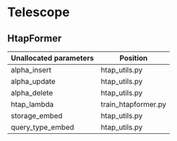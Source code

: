 # Telescope
## HtapFormer

| Unallocated parameters | Position            |
| ---------------------- | ------------------- |
| alpha_insert           | htap_utils.py       |
| alpha_update           | htap_utils.py       |
| alpha_delete           | htap_utils.py       |
| htap_lambda            | train_htapformer.py |
| storage_embed          | htap_utils.py       |
| query_type_embed       | htap_utils.py       |
